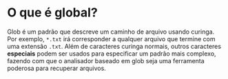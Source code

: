 # O que é global?

Glob é um padrão que descreve um caminho de arquivo usando curinga. Por exemplo, `*.txt` irá corresponder a qualquer arquivo que termine com uma extensão `.txt`. Além de caracteres curinga normais, outros caracteres **especiais** podem ser usados para especificar um padrão mais complexo, fazendo com que o analisador baseado em glob seja uma ferramenta poderosa para recuperar arquivos.
